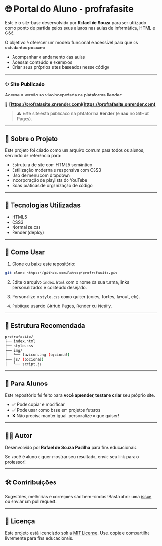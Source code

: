 # 🌐 Portal do Aluno - profrafasite

Este é o site-base desenvolvido por **Rafael de Souza** para ser utilizado como ponto de partida pelos seus alunos nas aulas de informática, HTML e CSS.

O objetivo é oferecer um modelo funcional e acessível para que os estudantes possam:

* Acompanhar o andamento das aulas
* Acessar conteúdo e exemplos
* Criar seus próprios sites baseados nesse código

---

### ✨ Site Publicado

Acesse a versão ao vivo hospedada na plataforma Render:

🔗 **[https://profrafasite.onrender.com](https://profrafasite.onrender.com)**

> ⚠️ Este site está publicado na plataforma **Render** (e **não** no GitHub Pages).

---

## 📄 Sobre o Projeto

Este projeto foi criado como um arquivo comum para todos os alunos, servindo de referência para:

* Estrutura de site com HTML5 semântico
* Estilização moderna e responsiva com CSS3
* Uso de menu com dropdown
* Incorporação de playlists do YouTube
* Boas práticas de organização de código

---

## 🔧 Tecnologias Utilizadas

* HTML5
* CSS3
* Normalize.css
* Render (deploy)

---

## 🚀 Como Usar

1. Clone ou baixe este repositório:

```bash
git clone https://github.com/Rattop/profrafasite.git
```

2. Edite o arquivo `index.html` com o nome da sua turma, links personalizados e conteúdo desejado.

3. Personalize o `style.css` como quiser (cores, fontes, layout, etc).

4. Publique usando GitHub Pages, Render ou Netlify.

---

## 📂 Estrutura Recomendada

```bash
profrafasite/
├── index.html
├── style.css
├── img/
│   └── favicon.png (opcional)
├── js/ (opcional)
│   └── script.js
```

---

## 👥 Para Alunos

Este repositório foi feito para **você aprender, testar e criar** seu próprio site.

* ✅ Pode copiar e modificar
* ✅ Pode usar como base em projetos futuros
* ❌ Não precisa manter igual: personalize o que quiser!

---

## 👨‍🎓 Autor

Desenvolvido por **Rafael de Souza Padilha** para fins educacionais.

Se você é aluno e quer mostrar seu resultado, envie seu link para o professor!

---

## 🛠️ Contribuições

Sugestões, melhorias e correções são bem-vindas! Basta abrir uma [issue](https://github.com/Rattop/profrafasite/issues) ou enviar um pull request.

---

## 📅 Licença

Este projeto está licenciado sob a [MIT License](LICENSE). Use, copie e compartilhe livremente para fins educacionais.
